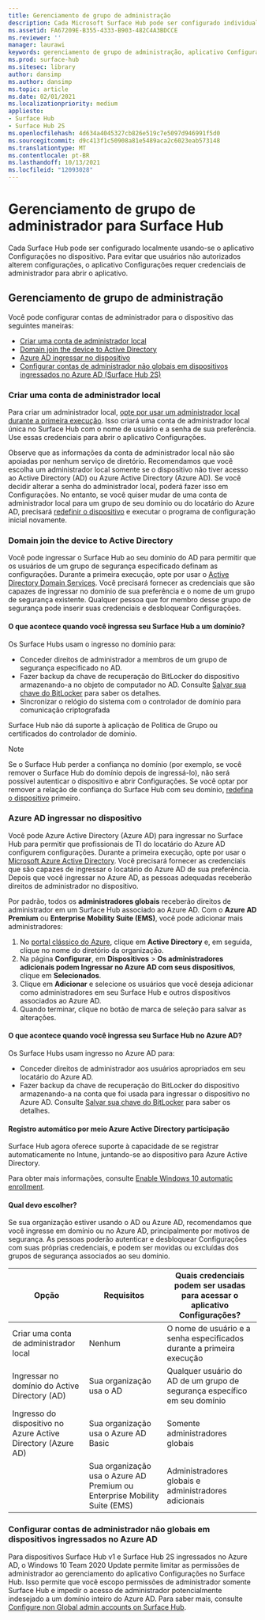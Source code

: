```yaml
---
title: Gerenciamento de grupo de administração
description: Cada Microsoft Surface Hub pode ser configurado individualmente, abrindo o aplicativo Configurações no dispositivo.
ms.assetid: FA67209E-B355-4333-B903-482C4A3BDCCE
ms.reviewer: ''
manager: laurawi
keywords: gerenciamento de grupo de administração, aplicativo Configurações, configurar o Surface Hub
ms.prod: surface-hub
ms.sitesec: library
author: dansimp
ms.author: dansimp
ms.topic: article
ms.date: 02/01/2021
ms.localizationpriority: medium
appliesto:
- Surface Hub
- Surface Hub 2S
ms.openlocfilehash: 4d634a4045327cb826e519c7e5097d946991f5d0
ms.sourcegitcommit: d9c413f1c50908a81e5489aca2c6023eab573148
ms.translationtype: MT
ms.contentlocale: pt-BR
ms.lasthandoff: 10/13/2021
ms.locfileid: "12093028"
---
```

# <a name="admin-group-management-for-surface-hub"></a>Gerenciamento de grupo de administrador para Surface Hub

Cada Surface Hub pode ser configurado localmente usando-se o aplicativo Configurações no dispositivo. Para evitar que usuários não autorizados alterem configurações, o aplicativo Configurações requer credenciais de administrador para abrir o aplicativo.

## <a name="admin-group-management"></a>Gerenciamento de grupo de administração

Você pode configurar contas de administrador para o dispositivo das seguintes maneiras:

- [Criar uma conta de administrador local](#create-a-local-admin-account)
- [Domain join the device to Active Directory](#domain-join-the-device-to-active-directory)
- [Azure AD ingressar no dispositivo](#azure-ad-join-the-device)
- [Configurar contas de administrador não globais em dispositivos ingressados no Azure AD (Surface Hub 2S)](#configure-non-global-admin-accounts-on-azure-ad-joined-devices)

### <a name="create-a-local-admin-account"></a>Criar uma conta de administrador local

Para criar um administrador local, [opte por usar um administrador local durante a primeira execução](first-run-program-surface-hub.md). Isso criará uma conta de administrador local única no Surface Hub com o nome de usuário e a senha de sua preferência. Use essas credenciais para abrir o aplicativo Configurações.

Observe que as informações da conta de administrador local não são apoiadas por nenhum serviço de diretório. Recomendamos que você escolha um administrador local somente se o dispositivo não tiver acesso ao Active Directory (AD) ou Azure Active Directory (Azure AD). Se você decidir alterar a senha do administrador local, poderá fazer isso em Configurações. No entanto, se você quiser mudar de uma conta de administrador local para um grupo de seu domínio ou do locatário do Azure AD, precisará [redefinir o dispositivo](device-reset-surface-hub.md) e executar o programa de configuração inicial novamente.

### <a name="domain-join-the-device-to-active-directory"></a>Domain join the device to Active Directory

Você pode ingressar o Surface Hub ao seu domínio do AD para permitir que os usuários de um grupo de segurança especificado definam as configurações. Durante a primeira execução, opte por usar o [Active Directory Domain Services](first-run-program-surface-hub.md#active-directory-domain-services). Você precisará fornecer as credenciais que são capazes de ingressar no domínio de sua preferência e o nome de um grupo de segurança existente. Qualquer pessoa que for membro desse grupo de segurança pode inserir suas credenciais e desbloquear Configurações.

#### <a name="what-happens-when-you-domain-join-your-surface-hub"></a>O que acontece quando você ingressa seu Surface Hub a um domínio?

Os Surface Hubs usam o ingresso no domínio para:

- Conceder direitos de administrador a membros de um grupo de segurança especificado no AD.
- Fazer backup da chave de recuperação do BitLocker do dispositivo armazenando-a no objeto de computador no AD. Consulte [Salvar sua chave do BitLocker](save-bitlocker-key-surface-hub.md) para saber os detalhes.
- Sincronizar o relógio do sistema com o controlador de domínio para comunicação criptografada

Surface Hub não dá suporte à aplicação de Política de Grupo ou certificados do controlador de domínio.

> [!NOTE]
> Se o Surface Hub perder a confiança no domínio (por exemplo, se você remover o Surface Hub do domínio depois de ingressá-lo), não será possível autenticar o dispositivo e abrir Configurações. Se você optar por remover a relação de confiança do Surface Hub com seu domínio, [redefina o dispositivo](device-reset-surface-hub.md) primeiro.

### <a name="azure-ad-join-the-device"></a>Azure AD ingressar no dispositivo

Você pode Azure Active Directory (Azure AD) para ingressar no Surface Hub para permitir que profissionais de TI do locatário do Azure AD configurem configurações. Durante a primeira execução, opte por usar o [Microsoft Azure Active Directory](first-run-program-surface-hub.md#microsoft-azure-active-directory). Você precisará fornecer as credenciais que são capazes de ingressar o locatário do Azure AD de sua preferência. Depois que você ingressar no Azure AD, as pessoas adequadas receberão direitos de administrador no dispositivo.

Por padrão, todos os **administradores globais** receberão direitos de administrador em um Surface Hub associado ao Azure AD. Com o **Azure AD Premium** ou **Enterprise Mobility Suite (EMS)**, você pode adicionar mais administradores:

1. No [portal clássico do Azure](https://portal.azure.com/), clique em **Active Directory** e, em seguida, clique no nome do diretório da organização.
2. Na página **Configurar**, em **Dispositivos** > **Os administradores adicionais podem Ingressar no Azure AD com seus dispositivos**, clique em **Selecionados**.
3. Clique em **Adicionar** e selecione os usuários que você deseja adicionar como administradores em seu Surface Hub e outros dispositivos associados ao Azure AD.
4. Quando terminar, clique no botão de marca de seleção para salvar as alterações.

#### <a name="what-happens-when-you-azure-ad-join-your-surface-hub"></a>O que acontece quando você ingressa seu Surface Hub no Azure AD?

Os Surface Hubs usam ingresso no Azure AD para:

- Conceder direitos de administrador aos usuários apropriados em seu locatário do Azure AD.
- Fazer backup da chave de recuperação do BitLocker do dispositivo armazenando-a na conta que foi usada para ingressar o dispositivo no Azure AD. Consulte [Salvar sua chave do BitLocker](save-bitlocker-key-surface-hub.md) para saber os detalhes.

#### <a name="automatic-enrollment-via-azure-active-directory-join"></a>Registro automático por meio Azure Active Directory participação

Surface Hub agora oferece suporte à capacidade de se registrar automaticamente no Intune, juntando-se ao dispositivo para Azure Active Directory.

Para obter mais informações, consulte [Enable Windows 10 automatic enrollment](/intune/windows-enroll#enable-windows-10-automatic-enrollment).

#### <a name="which-should-i-choose"></a>Qual devo escolher?

Se sua organização estiver usando o AD ou Azure AD, recomendamos que você ingresse em domínio ou no Azure AD, principalmente por motivos de segurança. As pessoas poderão autenticar e desbloquear Configurações com suas próprias credenciais, e podem ser movidas ou excluídas dos grupos de segurança associados ao seu domínio.

| Opção                                            | Requisitos                            | Quais credenciais podem ser usadas para acessar o aplicativo Configurações?  |
|---------------------------------------------------|-----------------------------------------|-------|
| Criar uma conta de administrador local                      | Nenhum                                    | O nome de usuário e a senha especificados durante a primeira execução |
| Ingressar no domínio do Active Directory (AD)              | Sua organização usa o AD               | Qualquer usuário do AD de um grupo de segurança específico em seu domínio |
| Ingresso do dispositivo no Azure Active Directory (Azure AD) | Sua organização usa o Azure AD Basic   | Somente administradores globais |
| &nbsp;                                            | Sua organização usa o Azure AD Premium ou Enterprise Mobility Suite (EMS) | Administradores globais e administradores adicionais |

### <a name="configure-non-global-admin-accounts-on-azure-ad-joined-devices"></a>Configurar contas de administrador não globais em dispositivos ingressados no Azure AD

Para dispositivos Surface Hub v1 e Surface Hub 2S ingressados no Azure AD, o Windows 10 Team 2020 Update permite limitar as permissões de administrador ao gerenciamento do aplicativo Configurações no Surface Hub. Isso permite que você escopo permissões de administrador somente Surface Hub e impedir o acesso de administrador potencialmente indesejado a um domínio inteiro do Azure AD. Para saber mais, consulte [Configure non Global admin accounts on Surface Hub](surface-hub-2s-nonglobal-admin.md).
